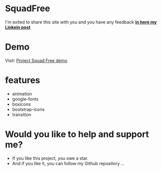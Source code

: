 # SquadFree

 I'm exited to share this site with you and you have any feedback [**in here my Linkein post**](https://www.linkedin.com/in/marouf-ebrahimi-7b6312237)

 # Demo
 Visit: [Project Squad Free demo](https://maroufebrahimi.github.io/SquadFree/)
 

# features
* animation
* google-fonts
* boxicons
* bootstrap-icons
* transition


# Would you like to help and support me?
* If you like this project, you owe a star.
* And if you like it, you can follow my Github repository
...
